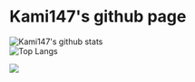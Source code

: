 # Kami147's github page

![Kami147's github stats](https://github-readme-stats.vercel.app/api?username=Kami147&show_icons=true)\
![Top Langs](https://github-readme-stats.vercel.app/api/top-langs/?username=Kami147)

![](https://komarev.com/ghpvc/?username=Kami147)
